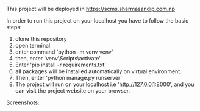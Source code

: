 This project will be deployed in 
https://scms.sharmasandip.com.np

In order to run this project on your localhost you have to follow the basic steps:

1. clone this repository
2. open terminal
3. enter command 'python -m venv venv'
4. then, enter 'venv\Scripts\activate'
5. Enter 'pip install -r requirements.txt'
6. all packages will be installed automatically on virtual environment.
7. Then, enter 'python manage.py runserver'
8. The project will run on your localhost i.e 'http://127.0.0.1:8000', and you can visit the project website on your browser.
    
Screenshots:
